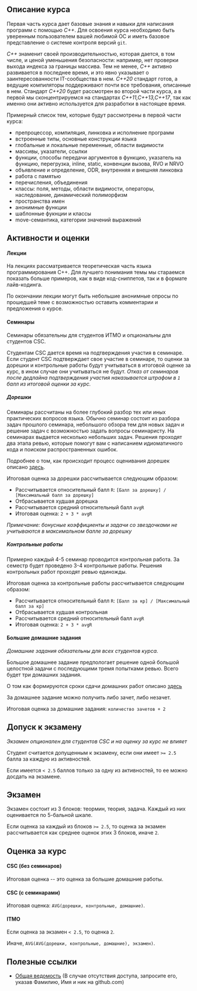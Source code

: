 
## Описание курса

Первая часть курса дает базовые знания и навыки для написания программ с помощью *С++*. Для освоения курса необходимо быть уверенным пользователем вашей любимой ОС и иметь базовое представление о системе контроля версий `git`.

*C++* знаменит своей производительностью, которая дается, в том числе, и ценой уменьшения безопасности: например, нет проверки выхода индекса за границы массива. Тем не менее, *C++* активно развивается в последнее время, и это явно указывает о заинтересованности IT-сообщества в нем. *C++20* стандарт готов, а ведущие компиляторы поддерживают почти все требования, описанные в нем. Стандарт *C++20* будет рассмотрен во второй части курса, а в первой мы сконцентрируемся на стандартах *C++11,C++13,C++17*, так как именно они активно используется для разработки в настоящее время.

Примерный список тем, которые будут рассмотрены в первой части курса:

 - препроцессор, компиляция, линковка и исполнение программ
 - встроенные типы, основные конструкции языка
 - глобальные и локальные переменные, области видимости
 - массивы, указатели, ссылки
 - функции, способы передачи аргументов в функцию, указатель на функцию, перегрузка, inline, static, конвенции вызова, RVO и NRVO
 - объявление и определение, ODR, внутренняя и внешняя линковка
 - работа с памятью
 - перечисления, объединения
 - классы: поля, методы, области видимости, операторы, наследование, динамический полиморфизм
 - пространства имен
 - анонимные функции
 - шаблонные фукнции и классы
 - move-семантика, категории значений выражений

## Активности и оценки

#### Лекции

На лекциях рассматривается теоретическая часть языка программирования С++. Для лучшего понимания темы мы стараемся показать больше примеров, как в виде код-сниппетов, так и в формате лайв-кодинга.

По окончании лекции могут быть небольшие анонимные опросы по прошедшей теме с возможностью оставить комментарии и предложения о курсе.

#### Семинары

Семинары обязательны для студентов ИТМО и опциональны для студентов CSC.

Студентам CSC дается время на подтверждения участия в семинаре. Если студент CSC подтверждает свое участие в семинаре, то оценки за дорешки и контрольные работы будут учитываться в итоговой оценке за курс, в ином случае они учитываться не будут. *Отказ от семинаров после дедлайна подтверждения участия наказывается штрафом в `1` балл из итоговой оценки за курс.*

##### Дорешки

Семинары рассчитаны на более глубокий разбор тех или иных практических вопросов языка. Обычно семинар состоит из разбора задач прошлого семинара, небольшого обзора тем для новых задач и решение задач с возможностью задать вопросы семинаристу.
На семинарах выдается неcколько небольших задач. Решения проходят два этапа ревью, которые помогут вам с написанием идиоматичного кода и поиском распространенных ошибок.

Подробнее о том, как происходит процесс оценивания дорешек описано [здесь](https://github.com/cpp-practice/cpp-materials-2021-public/blob/master/seminars/README.md).

Итоговая оценка за дорешки рассчитывается следующим образом:

 - Рассчитывается относительный балл `R`: `[Балл за дорешку] / [Максимальный балл за дорешку]`
 - Отбрасывается худшая дорешка
 - Рассчитывается средний относительный балл `avgR`
 - Итоговая оценка: `2 + 3 * avgR`

_Примечание: бонусные коэффициенты и задачи со звездочками не учитываются в максимальном балле за дорешку_

##### Контрольные работы

Примерно каждый 4-5 семинар проводится контрольная работа. За семестр будет проведено 3-4 контрольные работы.
Решения контрольных работ проходят ревью единожды.

Итоговая оценка за контрольные работы рассчитывается следующим образом:

 - Рассчитывается относительный балл `R`: `[Балл за кр] / [Максимальный балл за кр]`
 - Отбрасывается худшая контрольная
 - Рассчитывается средний относительный балл `avgR`
 - Итоговая оценка: `2 + 3 * avgR`

#### Большие домашние задания

*Домашние задания обязательны для всех студентов курса.*

Большое домашнее задание предпологает решение одной большой целостной задачи с последующими тремя попытками ревью. Всего будет три домашних задания.

О том как формируются сроки сдачи домашних работ описано [здесь](https://docs.google.com/document/d/1E3B16FdLuQKTK2VDs6usk5uZHyaA3f6bjYn7S5Xu2QI/edit#heading=h.obdvy97vybx2)

За домашнее задание можно получить либо зачет, либо незачет.

Итоговая оценка за домашние задания: `количество зачетов + 2`


## Допуск к экзамену

*Экзамен опционален для студентов CSC и на оценку за курс не влияет*

Студент считается допущенным к экзамену, если они имеет `>= 2.5` балла за каждую из активностей.

Если имеется `< 2.5` баллов только за одну из активностей, то ее можно досдать на экзамене.

## Экзамен

Экзамен состоит из 3 блоков: теормин, теория, задача. Каждый из них оценивается по 5-бальной шкале.

Если оценка за каждый из блоков `>= 2.5`, то оценка за экзамен рассчитывается как среднее оценок этих 3 блоков, иначе `2`.

## Оценка за курс

#### CSC (без семинаров)

Итоговая оценка -- это оценка за большие домашние работы.

#### CSC (с семинарами)

Итоговая оценка: `AVG(дорешки, контрольные, домашние)`.

#### ITMO

Если оценка за экзамен `< 2.5`, то оценка `2`.

Иначе, `AVG(AVG(дорешки, контрольные, домашние), экзамен)`.

## Полезные ссылки

- [Общая ведомость](https://docs.google.com/spreadsheets/d/1sio-hlxpEqgwgmUJDnQ8UL76fai3K2npazfroXBB8iM/edit#gid=238053417) (В случае отсутствия доступа, запросите его, указав Фамилию, Имя и ник на github.com)

